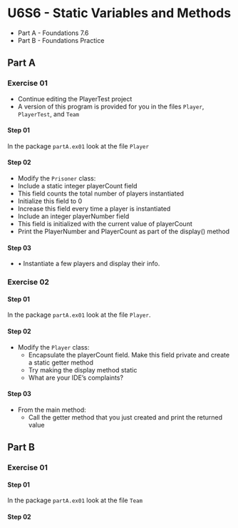 # U6S6 - Static Variables and Methods

* Part A - Foundations 7.6
* Part B - Foundations Practice

## Part A

### Exercise 01

* Continue editing the PlayerTest project
* A version of this program is provided for you in the files
  `Player`, `PlayerTest`, and `Team`

#### Step 01

In the package `partA.ex01` look at the file `Player`

#### Step 02
*  Modify the `Prisoner` class:
  * Include a static integer playerCount field
  * This field counts the total number of players instantiated
  * Initialize this field to 0
  * Increase this field every time a player is instantiated
  * Include an integer playerNumber field
  * This field is initialized with the current value of playerCount
  * Print the PlayerNumber and PlayerCount as part of the display()
  method

#### Step 03
* • Instantiate a few players and display their info.

### Exercise 02

#### Step 01

In the package `partA.ex01` look at the file `Player`.

#### Step 02
* Modify the `Player` class:
  * Encapsulate the playerCount field. Make this field private
  and create a static getter method
  * Try making the display method static
  * What are your IDE’s complaints?

#### Step 03
* From the main method:
  * Call the getter method that you just created and print the
  returned value

## Part B

### Exercise 01

#### Step 01

In the package `partA.ex01` look at the file `Team`

#### Step 02